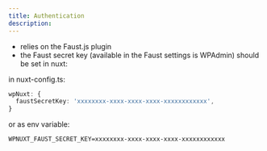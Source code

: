 ```yaml
---
title: Authentication
description: 
---
```


* relies on the Faust.js plugin
* the Faust secret key (available in the Faust settings is WPAdmin) should be set in nuxt:

in nuxt-config.ts:
```  typescript
wpNuxt: {
  faustSecretKey: 'xxxxxxxx-xxxx-xxxx-xxxx-xxxxxxxxxxxx',
}
```

or as env variable:
``` properties
WPNUXT_FAUST_SECRET_KEY=xxxxxxxx-xxxx-xxxx-xxxx-xxxxxxxxxxxx
```
